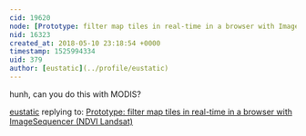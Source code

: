 ```yaml
---
cid: 19620
node: [Prototype: filter map tiles in real-time in a browser with ImageSequencer (NDVI Landsat)](../notes/warren/05-10-2018/prototype-filter-map-tiles-in-real-time-in-a-browser-with-imagesequencer-ndvi-landsat)
nid: 16323
created_at: 2018-05-10 23:18:54 +0000
timestamp: 1525994334
uid: 379
author: [eustatic](../profile/eustatic)
---
```


hunh, can you do this with MODIS?

[eustatic](../profile/eustatic) replying to: [Prototype: filter map tiles in real-time in a browser with ImageSequencer (NDVI Landsat)](../notes/warren/05-10-2018/prototype-filter-map-tiles-in-real-time-in-a-browser-with-imagesequencer-ndvi-landsat)

